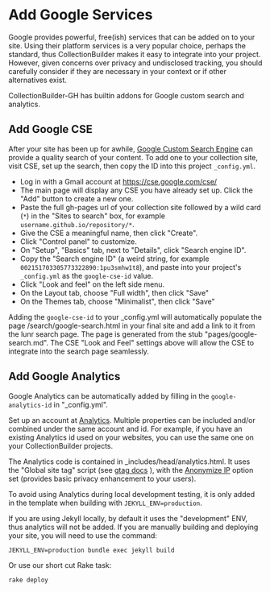 # Add Google Services

Google provides powerful, free(ish) services that can be added on to your site.
Using their platform services is a very popular choice, perhaps the standard, thus CollectionBuilder makes it easy to integrate into your project. 
However, given concerns over privacy and undisclosed tracking, you should carefully consider if they are necessary in your context or if other alternatives exist.

CollectionBuilder-GH has builtin addons for Google custom search and analytics.

## Add Google CSE

After your site has been up for awhile, [Google Custom Search Engine](https://cse.google.com/cse/) can provide a quality search of your content.
To add one to your collection site, visit CSE, set up the search, then copy the ID into this project `_config.yml`.

- Log in with a Gmail account at <https://cse.google.com/cse/>
- The main page will display any CSE you have already set up. Click the "Add" button to create a new one.
- Paste the full gh-pages url of your collection site followed by a wild card (`*`) in the "Sites to search" box, for example `username.github.io/repository/*`.
- Give the CSE a meaningful name, then click "Create".
- Click "Control panel" to customize.
- On "Setup", "Basics" tab, next to "Details", click "Search engine ID".
- Copy the "Search engine ID" (a weird string, for example `002151703305773322890:1pu3smhw1t8`), and paste into your project's `_config.yml` as the `google-cse-id` value.
- Click "Look and feel" on the left side menu.
- On the Layout tab, choose "Full width", then click "Save"
- On the Themes tab, choose "Minimalist", then click "Save"

Adding the `google-cse-id` to your _config.yml will automatically populate the page /search/google-search.html in your final site and add a link to it from the lunr search page.
The page is generated from the stub "pages/google-search.md".
The CSE "Look and Feel" settings above will allow the CSE to integrate into the search page seamlessly.

## Add Google Analytics

Google Analytics can be automatically added by filling in the `google-analytics-id` in "_config.yml". 

Set up an account at [Analytics](analytics.google.com/). 
Multiple properties can be included and/or combined under the same account and id.
For example, if you have an existing Analytics id used on your websites, you can use the same one on your CollectionBuilder projects.

The Analytics code is contained in _includes/head/analytics.html.
It uses the "Global site tag" script (see [gtag docs](https://developers.google.com/analytics/devguides/collection/gtagjs/)
), with the [Anonymize IP](https://developers.google.com/analytics/devguides/collection/gtagjs/ip-anonymization) option set (provides basic privacy enhancement to your users).

To avoid using Analytics during local development testing, it is only added in the template when building with `JEKYLL_ENV=production`.

If you are using Jekyll locally, by default it uses the "development" ENV, thus analytics will not be added.
If you are manually building and deploying your site, you will need to use the command:

`JEKYLL_ENV=production bundle exec jekyll build`

Or use our short cut Rake task: 

`rake deploy`
